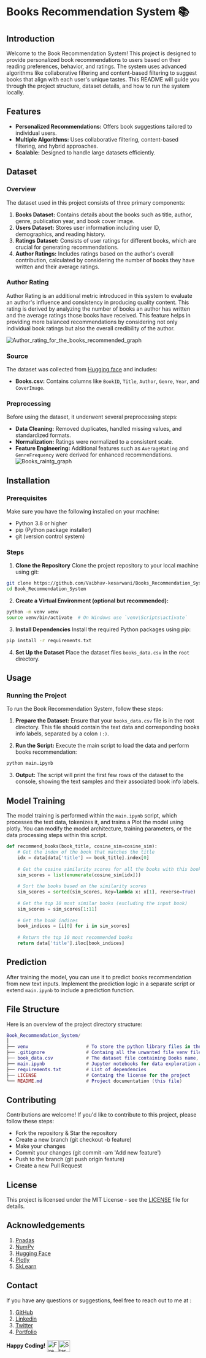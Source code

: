 # Books Recommendation System 📚

## Introduction
Welcome to the Book Recommendation System! This project is designed to provide personalized book recommendations to users based on their reading preferences, behavior, and ratings. The system uses advanced algorithms like collaborative filtering and content-based filtering to suggest books that align with each user's unique tastes. This README will guide you through the project structure, dataset details, and how to run the system locally.

## Features
- **Personalized Recommendations:** Offers book suggestions tailored to individual users.
- **Multiple Algorithms:** Uses collaborative filtering, content-based filtering, and hybrid approaches.
- **Scalable:** Designed to handle large datasets efficiently.

## Dataset

### Overview
The dataset used in this project consists of three primary components:
1. **Books Dataset:** Contains details about the books such as title, author, genre, publication year, and book cover image.
2. **Users Dataset:** Stores user information including user ID, demographics, and reading history.
3. **Ratings Dataset:** Consists of user ratings for different books, which are crucial for generating recommendations.
4. **Author Ratings:** Includes ratings based on the author's overall contribution, calculated by considering the number of books they have written and their average ratings.

### Author Rating
Author Rating is an additional metric introduced in this system to evaluate an author's influence and consistency in producing quality content. This rating is derived by analyzing the number of books an author has written and the average ratings those books have received. This feature helps in providing more balanced recommendations by considering not only individual book ratings but also the overall credibility of the author.

![Author_rating_for_the_books_recommended_graph](https://github.com/user-attachments/assets/808d2121-31c2-45cf-be17-0d59a430de42)


### Source
The dataset was collected from [Hugging face](https://huggingface.co/datasets/nirajandhakal/goodreads-book-recommend) and includes:
- **Books.csv:** Contains columns like `BookID`, `Title`, `Author`, `Genre`, `Year`, and `CoverImage`.

### Preprocessing
Before using the dataset, it underwent several preprocessing steps:
- **Data Cleaning:** Removed duplicates, handled missing values, and standardized formats.
- **Normalization:** Ratings were normalized to a consistent scale.
- **Feature Engineering:** Additional features such as `AverageRating` and `GenreFrequency` were derived for enhanced recommendations.
![Books_raintg_graph](https://github.com/user-attachments/assets/8699d98e-99ae-4843-b5b0-c6b21093157b) 

## Installation

### Prerequisites
Make sure you have the following installed on your machine:
- Python 3.8 or higher
- pip (Python package installer)
- git (version control system)

### Steps
1. **Clone the Repository**
Clone the project repository to your local machine using git:
```bash
git clone https://github.com/Vaibhav-kesarwani/Books_Recommendation_System.git
cd Book_Recommendation_System
```

2. **Create a Virtual Environment (optional but recommended):**
```bash
python -m venv venv
source venv/bin/activate  # On Windows use `venv\Scripts\activate`
```

3. **Install Dependencies**
Install the required Python packages using pip:
```bash
pip install -r requirements.txt
```

4. **Set Up the Dataset**
Place the dataset files `books_data.csv` in the `root` directory.

## Usage
### Running the Project
To run the Book Recommendation System, follow these steps:

1. **Prepare the Dataset:**
Ensure that your `books_data.csv` file is in the root directory. This file should contain the text data and corresponding books info labels, separated by a colon `(:)`.

2. **Run the Script:**
Execute the main script to load the data and perform books recommendation:
```bash
python main.ipynb
```

3. **Output:**
The script will print the first few rows of the dataset to the console, showing the text samples and their associated book info labels.

## Model Training
The model training is performed within the `main.ipynb` script, which processes the text data, tokenizes it, and trains a Plot the model using plotly. You can modify the model architecture, training parameters, or the data processing steps within this script.
```python
def recommend_books(book_title, cosine_sim=cosine_sim):
    # Get the index of the book that matches the title
    idx = data[data['title'] == book_title].index[0]
    
    # Get the cosine similarity scores for all the books with this book
    sim_scores = list(enumerate(cosine_sim[idx]))
    
    # Sort the books based on the similarity scores
    sim_scores = sorted(sim_scores, key=lambda x: x[1], reverse=True)
    
    # Get the top 10 most similar books (excluding the input book)
    sim_scores = sim_scores[1:11]
    
    # Get the book indices
    book_indices = [i[0] for i in sim_scores]
    
    # Return the top 10 most recommended books
    return data['title'].iloc[book_indices]
```

## Prediction
After training the model, you can use it to predict books recommendation from new text inputs. Implement the prediction logic in a separate script or extend `main.ipynb` to include a prediction function.

## File Structure
Here is an overview of the project directory structure:
```lua
Book_Recommendation_System/
│
├── venv                     # To store the python library files in the virtual env
├── .gitignore               # Containg all the unwanted file venv file and etc.
├── book_data.csv            # The dataset file containing Books name, rating and author name labels
├── main.ipynb               # Jupyter notebooks for data exploration and analysis
├── requirements.txt         # List of dependencies
├── LICENSE                  # Containg the license for the project
└── README.md                # Project documentation (this file)
```

## Contributing
Contributions are welcome! If you'd like to contribute to this project, please follow these steps:

- Fork the repository & Star the repository
- Create a new branch (git checkout -b feature)
- Make your changes
- Commit your changes (git commit -am 'Add new feature')
- Push to the branch (git push origin feature)
- Create a new Pull Request

## License
This project is licensed under the MIT License - see the [LICENSE](https://github.com/Vaibhav-kesarwani/Books_Recommendation_System/blob/main/LICENSE) file for details.

## Acknowledgements
1. [Pnadas](https://pandas.pydata.org/)
2. [NumPy](https://numpy.org/)
3. [Hugging Face](https://huggingface.co/)
4. [Plotly](https://plotly.com/)
5. [SkLearn](https://scikit-learn.org/stable/)

## Contact
If you have any questions or suggestions, feel free to reach out to me at :
1. [GitHub](https://github.com/Vaibhav-kesarwani)
2. [Linkedin](https://www.linkedin.com/in/vaibhav-kesarwani-9b5b35252/)
3. [Twitter](https://twitter.com/Vaibhav_k__)
4. [Portfolio](https://vaibhavkesarwani.vercel.app)

**Happy Coding!** <img src="https://raw.githubusercontent.com/Tarikul-Islam-Anik/Animated-Fluent-Emojis/master/Emojis/Travel%20and%20places/Fire.png" alt="Fire" width="30" align=center /><img src="https://raw.githubusercontent.com/Tarikul-Islam-Anik/Animated-Fluent-Emojis/master/Emojis/Travel%20and%20places/Star.png" alt="Star" width="30" align=center />

